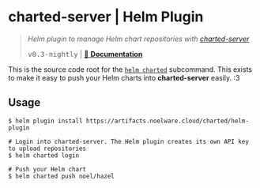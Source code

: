 # charted-server | Helm Plugin
> *Helm plugin to manage Helm chart repositories with [charted-server](https://charts.noelware.org)*
>
> <kbd>v0.3-nightly</kbd> | [:scroll: **Documentation**](https://charts.noelware.org/docs/helm-plugin/current)

This is the source code root for the [`helm charted`](https://charts.noelware.org/docs/helm-plugin/current/cli-reference) subcommand. This exists to make it easy to push your Helm charts into **charted-server** easily. :3

## Usage
```shell
$ helm plugin install https://artifacts.noelware.cloud/charted/helm-plugin

# Login into charted-server. The Helm plugin creates its own API key to upload repositories
$ helm charted login

# Push your Helm chart
$ helm charted push noel/hazel
```
